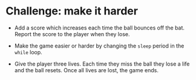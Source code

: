 # Challenge: make it harder

+ Add a score which increases each time the ball bounces off the bat. Report the score to the player when they lose.

+ Make the game easier or harder by changing the `sleep` period in the `while` loop.

+ Give the player three lives. Each time they miss the ball they lose a life and the ball resets. Once all lives are lost, the game ends.

